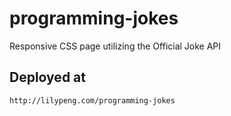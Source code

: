 # programming-jokes
 Responsive CSS page utilizing the Official Joke API

## Deployed at
```
http://lilypeng.com/programming-jokes
```